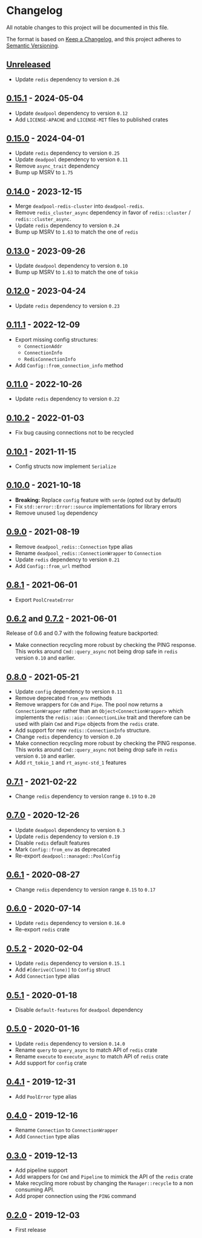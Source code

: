 # Changelog

All notable changes to this project will be documented in this file.

The format is based on [Keep a Changelog](https://keepachangelog.com/en/1.1.0/),
and this project adheres to [Semantic Versioning](https://semver.org/spec/v2.0.0.html).

<!-- next-header -->

## [Unreleased]

- Update `redis` dependency to version `0.26`

## [0.15.1] - 2024-05-04

- Update `deadpool` dependency to version `0.12`
- Add `LICENSE-APACHE` and `LICENSE-MIT` files to published crates

## [0.15.0] - 2024-04-01

- Update `redis` dependency to version `0.25`
- Update `deadpool` dependency to version `0.11`
- Remove `async_trait` dependency
- Bump up MSRV to `1.75`

## [0.14.0] - 2023-12-15

- Merge `deadpool-redis-cluster` into `deadpool-redis`.
- Remove `redis_cluster_async` dependency in favor of `redis::cluster` / `redis::cluster_async`.
- Update `redis` dependency to version `0.24`
- Bump up MSRV to `1.63` to match the one of `redis`

## [0.13.0] - 2023-09-26

- Update `deadpool` dependency to version `0.10`
- Bump up MSRV to `1.63` to match the one of `tokio`

## [0.12.0] - 2023-04-24

- Update `redis` dependency to version `0.23`

## [0.11.1] - 2022-12-09

- Export missing config structures:
  - `ConnectionAddr`
  - `ConnectionInfo`
  - `RedisConnectionInfo`
- Add `Config::from_connection_info` method

## [0.11.0] - 2022-10-26

- Update `redis` dependency to version `0.22`

## [0.10.2] - 2022-01-03

- Fix bug causing connections not to be recycled

## [0.10.1] - 2021-11-15

- Config structs now implement `Serialize`

## [0.10.0] - 2021-10-18

- **Breaking:** Replace `config` feature with `serde` (opted out by default)
- Fix `std::error::Error::source` implementations for library errors
- Remove unused `log` dependency

## [0.9.0] - 2021-08-19

- Remove `deadpool_redis::Connection` type alias
- Rename `deadpool_redis::ConnectionWrapper` to `Connection`
- Update `redis` dependency to version `0.21`
- Add `Config::from_url` method

## [0.8.1] - 2021-06-01

- Export `PoolCreateError`

## [0.6.2] and [0.7.2] - 2021-06-01

Release of 0.6 and 0.7 with the following feature backported:

- Make connection recycling more robust by checking the PING
  response. This works around `Cmd::query_async` not being drop
  safe in `redis` version `0.10` and earlier.

## [0.8.0] - 2021-05-21

- Update `config` dependency to version `0.11`
- Remove deprecated `from_env` methods
- Remove wrappers for `Cdm` and `Pipe`. The pool now returns a
  `ConnectionWrapper` rather than an `Object<ConnectionWrapper>` which
  implements the `redis::aio::ConnectionLike` trait and therefore can
  be used with plain `Cmd` and `Pipe` objects from the `redis` crate.
- Add support for new `redis::ConnectionInfo` structure.
- Change `redis` dependency to version `0.20`
- Make connection recycling more robust by checking the PING
  response. This works around `Cmd::query_async` not being drop
  safe in `redis` version `0.10` and earlier.
- Add `rt_tokio_1` and `rt_async-std_1` features

## [0.7.1] - 2021-02-22

- Change `redis` dependency to version range `0.19` to `0.20`

## [0.7.0] - 2020-12-26

- Update `deadpool` dependency to version `0.3`
- Update `redis` dependency to version `0.19`
- Disable `redis` default features
- Mark `Config::from_env` as deprecated
- Re-export `deadpool::managed::PoolConfig`

## [0.6.1] - 2020-08-27

- Change `redis` dependency to version range `0.15` to `0.17`

## [0.6.0] - 2020-07-14

- Update `redis` dependency to version `0.16.0`
- Re-export `redis` crate

## [0.5.2] - 2020-02-04

- Update `redis` dependency to version `0.15.1`
- Add `#[derive(Clone)]` to `Config` struct
- Add `Connection` type alias

## [0.5.1] - 2020-01-18

- Disable `default-features` for `deadpool` dependency

## [0.5.0] - 2020-01-16

- Update `redis` dependency to version `0.14.0`
- Rename `query` to `query_async` to match API of `redis` crate
- Rename `execute` to `execute_async` to match API of `redis` crate
- Add support for `config` crate

## [0.4.1] - 2019-12-31

- Add `PoolError` type alias

## [0.4.0] - 2019-12-16

- Rename `Connection` to `ConnectionWrapper`
- Add `Connection` type alias

## [0.3.0] - 2019-12-13

- Add pipeline support
- Add wrappers for `Cmd` and `Pipeline` to mimick the API of the `redis` crate
- Make recycling more robust by changing the `Manager::recycle` to a non
  consuming API.
- Add proper connection using the `PING` command

## [0.2.0] - 2019-12-03

- First release

<!-- next-url -->
[Unreleased]: https://github.com/bikeshedder/deadpool/compare/deadpool-redis-v0.15.1...HEAD
[0.15.1]: https://github.com/bikeshedder/deadpool/compare/deadpool-redis-v0.15.0...deadpool-redis-v0.15.1
[0.15.0]: https://github.com/bikeshedder/deadpool/compare/deadpool-redis-v0.14.0...deadpool-redis-v0.15.0
[0.14.0]: https://github.com/bikeshedder/deadpool/compare/deadpool-redis-v0.13.0...deadpool-redis-v0.14.0
[0.13.0]: https://github.com/bikeshedder/deadpool/compare/deadpool-redis-v0.12.0...deadpool-redis-v0.13.0
[0.12.0]: https://github.com/bikeshedder/deadpool/compare/deadpool-redis-v0.11.1...deadpool-redis-v0.12.0
[0.11.1]: https://github.com/bikeshedder/deadpool/compare/deadpool-redis-v0.11.0...deadpool-redis-v0.11.1
[0.11.0]: https://github.com/bikeshedder/deadpool/compare/deadpool-redis-v0.10.2...deadpool-redis-v0.11.0
[0.10.2]: https://github.com/bikeshedder/deadpool/compare/deadpool-redis-v0.10.1...deadpool-redis-v0.10.2
[0.10.1]: https://github.com/bikeshedder/deadpool/compare/deadpool-redis-v0.10.0...deadpool-redis-v0.10.1
[0.10.0]: https://github.com/bikeshedder/deadpool/compare/deadpool-redis-v0.9.0...deadpool-redis-v0.10.0
[0.9.0]: https://github.com/bikeshedder/deadpool/compare/deadpool-redis-v0.8.1...deadpool-redis-v0.9.0
[0.8.1]: https://github.com/bikeshedder/deadpool/compare/deadpool-redis-v0.8.0...deadpool-redis-v0.8.1
[0.8.0]: https://github.com/bikeshedder/deadpool/compare/deadpool-redis-v0.7.1...deadpool-redis-v0.8.0
[0.7.2]: https://github.com/bikeshedder/deadpool/compare/deadpool-redis-v0.7.1...deadpool-redis-v0.7.2
[0.7.1]: https://github.com/bikeshedder/deadpool/compare/deadpool-redis-v0.7.0...deadpool-redis-v0.7.1
[0.7.0]: https://github.com/bikeshedder/deadpool/compare/deadpool-redis-v0.6.1...deadpool-redis-v0.7.0
[0.6.2]: https://github.com/bikeshedder/deadpool/compare/deadpool-redis-v0.6.1...deadpool-redis-v0.6.2
[0.6.1]: https://github.com/bikeshedder/deadpool/compare/deadpool-redis-v0.6.0...deadpool-redis-v0.6.1
[0.6.0]: https://github.com/bikeshedder/deadpool/compare/deadpool-redis-v0.5.2...deadpool-redis-v0.6.0
[0.5.2]: https://github.com/bikeshedder/deadpool/compare/deadpool-redis-v0.5.1...deadpool-redis-v0.5.2
[0.5.1]: https://github.com/bikeshedder/deadpool/compare/deadpool-redis-v0.5.0...deadpool-redis-v0.5.1
[0.5.0]: https://github.com/bikeshedder/deadpool/compare/deadpool-redis-v0.4.1...deadpool-redis-v0.5.0
[0.4.1]: https://github.com/bikeshedder/deadpool/compare/deadpool-redis-v0.4.0...deadpool-redis-v0.4.1
[0.4.0]: https://github.com/bikeshedder/deadpool/compare/deadpool-redis-v0.3.0...deadpool-redis-v0.4.0
[0.3.0]: https://github.com/bikeshedder/deadpool/compare/deadpool-redis-v0.2.0...deadpool-redis-v0.3.0
[0.2.0]: https://github.com/bikeshedder/deadpool/releases/tag/deadpool-redis-v0.2.0
